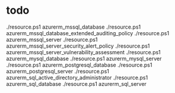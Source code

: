 # todo

./resource.ps1 azurerm_mssql_database
./resource.ps1 azurerm_mssql_database_extended_auditing_policy
./resource.ps1 azurerm_mssql_server
./resource.ps1 azurerm_mssql_server_security_alert_policy
./resource.ps1 azurerm_mssql_server_vulnerability_assessment
./resource.ps1 azurerm_mysql_database
./resource.ps1 azurerm_mysql_server
./resource.ps1 azurerm_postgresql_database
./resource.ps1 azurerm_postgresql_server
./resource.ps1 azurerm_sql_active_directory_administrator
./resource.ps1 azurerm_sql_database
./resource.ps1 azurerm_sql_server
